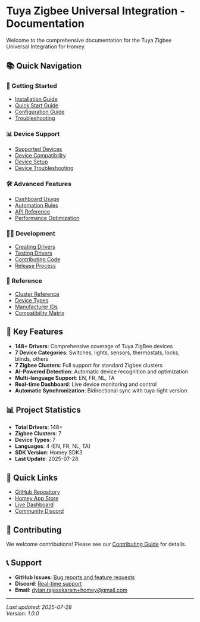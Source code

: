 # Tuya Zigbee Universal Integration - Documentation

Welcome to the comprehensive documentation for the Tuya Zigbee Universal Integration for Homey.

## 📚 Quick Navigation

### 🚀 Getting Started
- [Installation Guide](installation.md)
- [Quick Start Guide](quick-start.md)
- [Configuration Guide](configuration.md)
- [Troubleshooting](troubleshooting.md)

### 📊 Device Support
- [Supported Devices](devices/supported.md)
- [Device Compatibility](devices/compatibility.md)
- [Device Setup](devices/setup.md)
- [Device Troubleshooting](devices/troubleshooting.md)

### 🛠️ Advanced Features
- [Dashboard Usage](features/dashboard.md)
- [Automation Rules](features/automation.md)
- [API Reference](api/reference.md)
- [Performance Optimization](features/performance.md)

### 👨‍💻 Development
- [Creating Drivers](development/drivers.md)
- [Testing Drivers](development/testing.md)
- [Contributing Code](development/contributing.md)
- [Release Process](development/releases.md)

### 📖 Reference
- [Cluster Reference](reference/clusters.md)
- [Device Types](reference/device-types.md)
- [Manufacturer IDs](reference/manufacturers.md)
- [Compatibility Matrix](reference/compatibility.md)

## 🌟 Key Features

- **148+ Drivers**: Comprehensive coverage of Tuya ZigBee devices
- **7 Device Categories**: Switches, lights, sensors, thermostats, locks, blinds, others
- **7 Zigbee Clusters**: Full support for standard Zigbee clusters
- **AI-Powered Detection**: Automatic device recognition and optimization
- **Multi-language Support**: EN, FR, NL, TA
- **Real-time Dashboard**: Live device monitoring and control
- **Automatic Synchronization**: Bidirectional sync with tuya-light version

## 📊 Project Statistics

- **Total Drivers**: 148+
- **Zigbee Clusters**: 7
- **Device Types**: 7
- **Languages**: 4 (EN, FR, NL, TA)
- **SDK Version**: Homey SDK3
- **Last Update**: 2025-07-28

## 🔗 Quick Links

- [GitHub Repository](https://github.com/dlnraja/com.tuya.zigbee)
- [Homey App Store](https://apps.athom.com/app/com.tuya.zigbee)
- [Live Dashboard](https://dashboard.dlnraja.com/com.tuya.zigbee)
- [Community Discord](https://discord.gg/tuya-zigbee)

## 🤝 Contributing

We welcome contributions! Please see our [Contributing Guide](development/contributing.md) for details.

## 📞 Support

- **GitHub Issues**: [Bug reports and feature requests](https://github.com/dlnraja/com.tuya.zigbee/issues)
- **Discord**: [Real-time support](https://discord.gg/tuya-zigbee)
- **Email**: [dylan.rajasekaram+homey@gmail.com](mailto:dylan.rajasekaram+homey@gmail.com)

---

*Last updated: 2025-07-28*  
*Version: 1.0.0* 